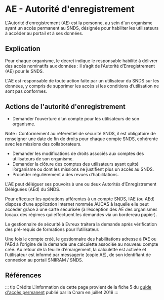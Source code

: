 # AE - Autorité d'enregistrement
<!-- SPDX-License-Identifier: MPL-2.0 -->

L'Autorité d’enregistrement (AE) est la personne, au sein d'un organisme ayant un accès permanent au SNDS, désignée pour habiliter les utilisateurs à accéder au portail et à ses données.

## Explication

Pour chaque organisme, le décret indique le responsable habilité à délivrer des accès nominatifs aux données : il s’agit de l’Autorité d’Enregistrement (AE) pour le SNDS. 

L'AE est responsable de toute action faite par un utilisateur du SNDS sur les données, y compris de supprimer les accès si les conditions d’utilisation ne sont pas conformes. 

## Actions de l'autorité d'enregistrement

- Demander l’ouverture d’un compte pour les utilisateurs de son organisme.

Note : Conformément au référentiel de sécurité SNDS, il est obligatoire de renseigner une date de fin de droits pour chaque compte SNDS, cohérente avec les missions des collaborateurs. 

- Demander les modifications de droits associés aux comptes des utilisateurs de son organisme.
- Demander la clôture des comptes des utilisateurs ayant quitté l’organisme ou dont les missions ne justifient plus un accès au SNDS.
- Procéder régulièrement à des revues d’habilitations.

L'AE peut déléguer ses pouvoirs à une ou deux Autorités d’Enregistrement Déléguées (AEd) du SNDS.

Pour effectuer les opérations afférentes à un compte SNDS, l’AE (ou AEd) dispose d’une application internet nommée AUCAS à laquelle elle peut accéder grâce à une carte sécurisée (à l’exception des AE des organismes locaux des régimes qui effectuent les demandes via un bordereau papier).

Le gestionnaire de sécurité à Evreux traitera la demande après vérification des pré-requis de formations pour l’utilisateur.

Une fois le compte créé, le gestionnaire des habilitations adresse à l’AE ou l’AEd à l’origine de la demande une calculette associée au nouveau compte créé. 
Au retour de la feuille d’émargement, la calculette est activée et l’utilisateur est informé par messagerie (copie AE), de son identifiant de connexion au portail SNIIRAM / SNDS. 

## Références

::: tip Crédits
L'information de cette page provient de la fiche 5 du [guide d'accès permanent](../files/Cnam/guides_pedagogiques/2019-07_Cnam_Guide_pedagogique_SNDS_acces_permanents_MPL-2.0.docx) publié par la Cnam en juillet 2019
:::